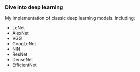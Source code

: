 ### Dive into deep learning

My implementation of classic deep learning models. Including: 

- LeNet
- AlexNet
- VGG
- GoogLeNet
- NiN
- ResNet
- DenseNet
- EfficientNet